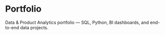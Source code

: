 # Portfolio
Data &amp; Product Analytics portfolio — SQL, Python, BI dashboards, and end-to-end data projects.

